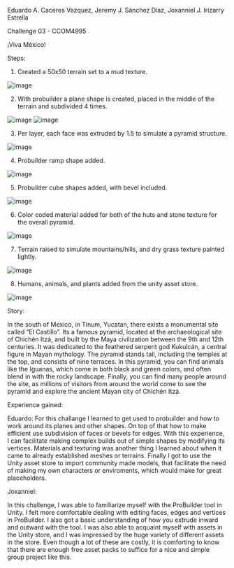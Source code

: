 Eduardo A. Caceres Vazquez, Jeremy J. Sánchez Díaz, Joxanniel J. Irizarry Estrella

Challenge 03 - CCOM4995

¡Viva México!

Steps:

1. Created a 50x50 terrain set to a mud texture.

![image](https://github.com/user-attachments/assets/c9f9320c-32ad-4f99-b924-aa4f66e66407)

2. With probuilder a plane shape is created, placed in the middle of the terrain and subdivided 4 times.

![image](https://github.com/user-attachments/assets/76bd29b9-d687-4a4f-815d-d6f430d5d0c6)
![image](https://github.com/user-attachments/assets/156c96c9-92be-44e5-8e62-9339ca0eaddb)

3. Per layer, each face was extruded by 1.5 to simulate a pyramid structure.

![image](https://github.com/user-attachments/assets/5e7b7ab5-5291-4431-8c6a-73d4809c59be)

4. Probuilder ramp shape added.

![image](https://github.com/user-attachments/assets/73b38ae4-67f2-4a98-a391-bd52a32a0405)

5. Probuilder cube shapes added, with bevel included.

![image](https://github.com/user-attachments/assets/ea82b62f-63c6-4179-ae10-e9ecbf29ea5c)

6. Color coded material added for both of the huts and stone texture for the overall pyramid.

![image](https://github.com/user-attachments/assets/ec94e476-c046-4554-97e8-68b556343ff2)

7. Terrain raised to simulate mountains/hills, and dry grass texture painted lightly.

![image](https://github.com/user-attachments/assets/1043b11c-fc8c-42aa-b725-9646f7f0dbfd)

8. Humans, animals, and plants added from the unity asset store.

![image](https://github.com/user-attachments/assets/d4aace8f-ba32-48bd-a739-bc7017a6a86d)

Story:

In the south of Mexico, in Tinum, Yucatan, there exists a monumental site called “El Castillo”. Its a famous pyramid, located at the archaeological site of Chichén Itzá, and built by the Maya civilization between the 9th and 12th centuries. It was dedicated to the feathered serpent god Kukulcán, a central figure in Mayan mythology. The pyramid stands tall, including the temples at the top, and consists of nine terraces. In this pyramid, you can find animals like the Iguanas, which come in both black and green colors, and often blend in with the rocky landscape. Finally, you can find many people around the site, as millions of visitors from around the world come to see the pyramid and explore the ancient Mayan city of Chichén Itzá.

Experience gained:

Eduardo:
For this challange I learned to get used to probuilder and how to work around its planes and other shapes. On top of that how to make efficient use subdivision of faces or bevels for edges. With this experience, I can facilitate making complex builds out of simple shapes by modifying its vertices. Materials and texturing was another thing I learned about when it came to already established meshes or terrains. Finally I got to use the Unity asset store to import community made models, that facilitate the need of making my own characters or enviroments, which would make for great placeholders.


Joxanniel:

In this challenge, I was able to familiarize myself with the ProBuilder tool in Unity. I felt more comfortable dealing with editing faces, edges and vertices in ProBuilder. I also got a basic understanding of how you extrude inward and outward with the tool. I was also able to acquaint myself with assets in the Unity store, and I was impressed by the huge variety of different assets in the store. Even though a lot of these are costly, it is comforting to know that there are enough free asset packs to suffice for a nice and simple group project like this.
